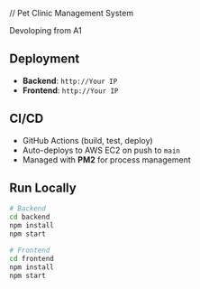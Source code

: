 // Pet Clinic Management System

Devoloping from A1


## Deployment
- **Backend**: `http://Your IP`  
- **Frontend**: `http://Your IP`  

## CI/CD
- GitHub Actions (build, test, deploy)  
- Auto-deploys to AWS EC2 on push to `main`  
- Managed with **PM2** for process management  

## Run Locally
```bash
# Backend
cd backend
npm install
npm start

# Frontend
cd frontend
npm install
npm start

